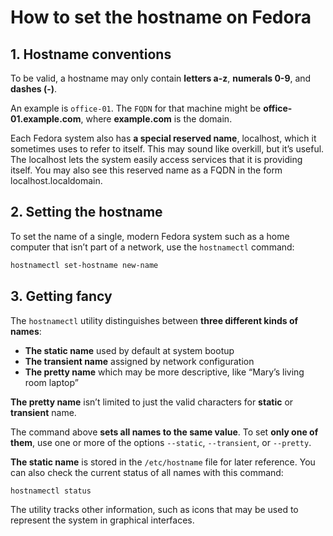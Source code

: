 # How to set the hostname on Fedora


## 1. Hostname conventions

To be valid, a hostname may only contain **letters a-z**, **numerals 0-9**, and **dashes (-)**. 

An example is `office-01`. The `FQDN` for that machine might be **office-01.example.com**, where **example.com** is the domain.

Each Fedora system also has **a special reserved name**, localhost, which it sometimes uses to refer to itself. This may sound like overkill, but it’s useful. The localhost lets the system easily access services that it is providing itself. You may also see this reserved name as a FQDN in the form localhost.localdomain.

## 2. Setting the hostname

To set the name of a single, modern Fedora system such as a home computer that isn’t part of a network, use the `hostnamectl` command:

```bash
hostnamectl set-hostname new-name
```

## 3. Getting fancy

The `hostnamectl` utility distinguishes between **three different kinds of names**:

- **The static name** used by default at system bootup
- **The transient name** assigned by network configuration
- **The pretty name** which may be more descriptive, like “Mary’s living room laptop”

**The pretty name** isn’t limited to just the valid characters for **static** or **transient** name.

The command above **sets all names to the same value**. To set **only one of them**, use one or more of the options `--static`, `--transient`, or `--pretty`.

**The static name** is stored in the `/etc/hostname` file for later reference. You can also check the current status of all names with this command:

```bash
hostnamectl status
```

The utility tracks other information, such as icons that may be used to represent the system in graphical interfaces. 
